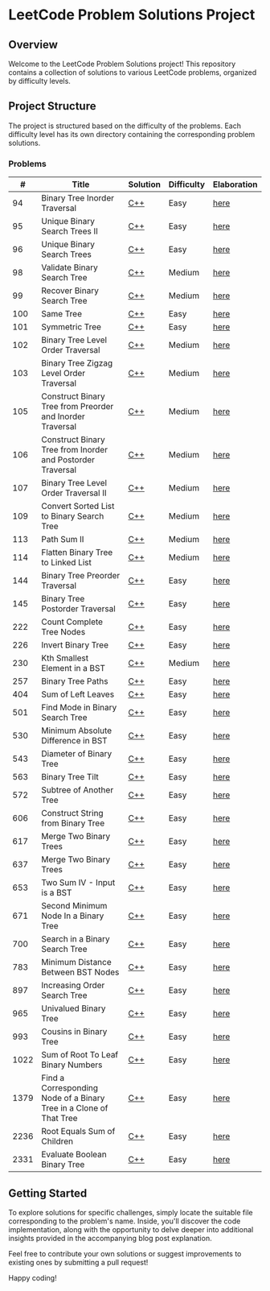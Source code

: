 # LeetCode Problem Solutions Project

## Overview

Welcome to the LeetCode Problem Solutions project! This repository contains a collection of solutions to various LeetCode problems, organized by difficulty levels.

## Project Structure

The project is structured based on the difficulty of the problems. Each difficulty level has its own directory containing the corresponding problem solutions.

### Problems


| # | Title | Solution | Difficulty | Elaboration |
|---| ----- | -------- | ---------- | ----------- |
|94| Binary Tree Inorder Traversal | [C++](./cpp/LeetCode/Problems/BinaryTree/Easy/BinaryTreeInorderTraversal.hpp) | Easy | [here](https://blog.salvatorelabs.com/94-binary-tree-inorder-traversal/) |
|95| Unique Binary Search Trees II | [C++](./cpp/LeetCode/Problems/BinaryTree/Medium/UniqueBinarySearchTreesII.hpp) | Easy | [here](https://blog.salvatorelabs.com/95-unique-binary-search-trees-ii/) |
|96| Unique Binary Search Trees | [C++](./cpp/LeetCode/Problems/BinaryTree/Medium/UniqueBinarySearchTrees.hpp) | Easy | [here](https://blog.salvatorelabs.com/96-unique-binary-search-trees/) |
|98| Validate Binary Search Tree | [C++](./cpp/LeetCode/Problems/BinaryTree/Medium/ValidateBinarySearchTree.hpp) | Medium | [here](https://blog.salvatorelabs.com/98-validate-binary-search-tree/) |
|99| Recover Binary Search Tree | [C++](./cpp/LeetCode/Problems/BinaryTree/Medium/RecoverBinarySearchTree.hpp) | Medium | [here](https://blog.salvatorelabs.com/99-recover-binary-search-tree/) |
|100| Same Tree | [C++](./cpp/LeetCode/Problems/BinaryTree/Easy/SameTree.hpp) | Easy | [here](https://blog.salvatorelabs.com/100-same-tree/) |
|101| Symmetric Tree | [C++](./cpp/LeetCode/Problems/BinaryTree/Easy/SymmetricTree.hpp) | Easy | [here](https://blog.salvatorelabs.com/101-symmetric-tree/) |
|102| Binary Tree Level Order Traversal | [C++](./cpp/LeetCode/Problems/BinaryTree/Medium/BinaryTreeLevelOrderTraversal.hpp) | Medium | [here](https://blog.salvatorelabs.com/102-binary-tree-level-order-traversal/) |
|103| Binary Tree Zigzag Level Order Traversal | [C++](./cpp/LeetCode/Problems/BinaryTree/Medium/BinaryTreeZigzagLevelOrderTraversal.hpp) | Medium | [here](https://blog.salvatorelabs.com/103-binary-tree-zigzag-level-order-traversal/) |
|105| Construct Binary Tree from Preorder and Inorder Traversal | [C++](./cpp/LeetCode/Problems/BinaryTree/Medium/ConstructBinaryTreeFromPreorderAndInorderTraversal.hpp) | Medium | [here](https://blog.salvatorelabs.com/105-construct-binary-tree-from-preorder-and-inorder-traversal/) |
|106| Construct Binary Tree from Inorder and Postorder Traversal | [C++](./cpp/LeetCode/Problems/BinaryTree/Medium/ConstructBinaryTreeFromInorderAndPostorderTraversal.hpp) | Medium | [here](https://blog.salvatorelabs.com/106-construct-binary-tree-from-inorder-and-postorder-traversal/) |
|107| Binary Tree Level Order Traversal II | [C++](./cpp/LeetCode/Problems/BinaryTree/Medium/BinaryTreeLevelOrderTraversalII.hpp) | Medium | [here](https://blog.salvatorelabs.com/107-binary-tree-level-order-traversal-ii/) |
|109| Convert Sorted List to Binary Search Tree | [C++](./cpp/LeetCode/Problems/BinaryTree/Medium/ConvertSortedListToBinarySearchTree.hpp) | Medium | [here](https://blog.salvatorelabs.com/109-convert-sorted-list-to-binary-search-tree/) |
|113| Path Sum II | [C++](./cpp/LeetCode/Problems/BinaryTree/Medium/PathSumII.hpp) | Medium | [here](https://blog.salvatorelabs.com/113-path-sum-ii/) |
|114| Flatten Binary Tree to Linked List | [C++](./cpp/LeetCode/Problems/BinaryTree/Medium/FlattenBinaryTreeToLinkedList.hpp) | Medium | [here](https://blog.salvatorelabs.com/114-flatten-binary-tree-to-linked-list/) |
|144| Binary Tree Preorder Traversal | [C++](./cpp/LeetCode/Problems/BinaryTree/Easy/BinaryTreePreorderTraversal.hpp) | Easy | [here](https://blog.salvatorelabs.com/144-binary-tree-preorder-traversal/) |
|145| Binary Tree Postorder Traversal | [C++](./cpp/LeetCode/Problems/BinaryTree/Easy/BinaryTreePostorderTraversal.hpp) | Easy | [here](https://blog.salvatorelabs.com/145-binary-tree-postorder-traversal/) |
|222| Count Complete Tree Nodes | [C++](./cpp/LeetCode/Problems/BinaryTree/Easy/CountCompleteTreeNodes.hpp) | Easy | [here](https://blog.salvatorelabs.com/222-count-complete-tree-nodes/) |
|226| Invert Binary Tree | [C++](./cpp/LeetCode/Problems/BinaryTree/Easy/InvertBinaryTree.hpp) | Easy | [here](https://blog.salvatorelabs.com/226-invert-binary-tree/) |
|230| Kth Smallest Element in a BST | [C++](./cpp/LeetCode/Problems/BinaryTree/Medium/KthSmallestElementInABST.hpp) | Medium | [here](https://blog.salvatorelabs.com/230-kth-smallest-element-in-a-bst/) |
|257| Binary Tree Paths | [C++](./cpp/LeetCode/Problems/BinaryTree/Easy/BinaryTreePaths.hpp) | Easy | [here](https://blog.salvatorelabs.com/257-binary-tree-paths/) |
|404| Sum of Left Leaves | [C++](./cpp/LeetCode/Problems/BinaryTree/Easy/SumOfLeftLeaves.hpp) | Easy | [here](https://blog.salvatorelabs.com/404-sum-of-left-leaves/) |
|501| Find Mode in Binary Search Tree | [C++](./cpp/LeetCode/Problems/BinaryTree/Easy/FindModeInBinarySearchTree.hpp) | Easy | [here](https://blog.salvatorelabs.com/501-find-mode-in-binary-search-tree/) |
|530| Minimum Absolute Difference in BST | [C++](./cpp/LeetCode/Problems/BinaryTree/Easy/MinimumAbsoluteDifferenceInBST.hpp) | Easy | [here](https://blog.salvatorelabs.com/530-minimum-absolute-difference-in-bst/) |
|543| Diameter of Binary Tree | [C++](./cpp/LeetCode/Problems/BinaryTree/Easy/DiameterOfBinaryTree.hpp) | Easy | [here](https://blog.salvatorelabs.com/543-diameter-of-binary-tree/) |
|563| Binary Tree Tilt | [C++](./cpp/LeetCode/Problems/BinaryTree/Easy/BinaryTreeTilt.hpp) | Easy | [here](https://blog.salvatorelabs.com/563-binary-tree-tilt/) |
|572| Subtree of Another Tree | [C++](./cpp/LeetCode/Problems/BinaryTree/Easy/SubtreeOfAnotherTree.hpp) | Easy | [here](https://blog.salvatorelabs.com/572-subtree-of-another-tree/) |
|606| Construct String from Binary Tree | [C++](./cpp/LeetCode/Problems/BinaryTree/Easy/ConstructStringFromBinaryTree.hpp) | Easy | [here](https://blog.salvatorelabs.com/606-construct-string-from-binary-tree/) |
|617| Merge Two Binary Trees | [C++](./cpp/LeetCode/Problems/BinaryTree/Easy/MergeTwoBinaryTrees.hpp) | Easy | [here](https://blog.salvatorelabs.com/617-merge-two-binary-trees/) |
|637| Merge Two Binary Trees | [C++](./cpp/LeetCode/Problems/BinaryTree/Easy/AverageOfLevelsInBinaryTree.hpp) | Easy | [here](https://blog.salvatorelabs.com/637-average-of-levels-in-binary-tree/) |
|653| Two Sum IV - Input is a BST | [C++](./cpp/LeetCode/Problems/BinaryTree/Easy/TwoSumIV-InputIsA-BST.hpp) | Easy | [here](https://blog.salvatorelabs.com/653-two-sum-iv-input-is-a-bst/) |
|671| Second Minimum Node In a Binary Tree | [C++](./cpp/LeetCode/Problems/BinaryTree/Easy/SecondMinimumNodeInABinaryTree.hpp) | Easy | [here](https://blog.salvatorelabs.com/671-second-minimum-node-in-a-binary-tree/) |
|700| Search in a Binary Search Tree | [C++](./cpp/LeetCode/Problems/BinaryTree/Easy/SearchInA-BinarySearchTree.hpp) | Easy | [here](https://blog.salvatorelabs.com/700-search-in-a-binary-search-tree/) |
|783| Minimum Distance Between BST Nodes | [C++](./cpp/LeetCode/Problems/BinaryTree/Easy/MinimumDistanceBetweenBSTNodes.hpp) | Easy | [here](https://blog.salvatorelabs.com/783-minimum-distance-between-bst-nodes/) |
|897| Increasing Order Search Tree | [C++](./cpp/LeetCode/Problems/BinaryTree/Easy/IncreasingOrderSearchTree.hpp) | Easy | [here](https://blog.salvatorelabs.com/897-increasing-order-search-tree/) |
|965| Univalued Binary Tree | [C++](./cpp/LeetCode/Problems/BinaryTree/Easy/UnivaluedBinaryTree.hpp) | Easy | [here](https://blog.salvatorelabs.com/965-univalued-binary-tree/) |
|993| Cousins in Binary Tree | [C++](./cpp/LeetCode/Problems/BinaryTree/Easy/CousinsInBinaryTree.hpp) | Easy | [here](https://blog.salvatorelabs.com/993-cousins-in-binary-tree/) |
|1022| Sum of Root To Leaf Binary Numbers | [C++](./cpp/LeetCode/Problems/BinaryTree/Easy/SumOfRootToLeafBinaryNumbers.hpp) | Easy | [here](https://blog.salvatorelabs.com/1022-sum-of-root-to-leaf-binary-numbers/) |
|1379| Find a Corresponding Node of a Binary Tree in a Clone of That Tree | [C++](./cpp/LeetCode/Problems/BinaryTree/Easy/FindACorrespondingNodeOfABinaryTreeInACloneOfThatTree.hpp) | Easy | [here](https://blog.salvatorelabs.com/1379-find-a-corresponding-node-of-a-binary-tree-in-a-clone-of-that-tree/) |
|2236| Root Equals Sum of Children | [C++](./cpp/LeetCode/Problems/BinaryTree/Easy/RootEqualsSumOfChildren.hpp) | Easy | [here](https://blog.salvatorelabs.com/2236-root-equals-sum-of-children/) |
|2331| Evaluate Boolean Binary Tree | [C++](./cpp/LeetCode/Problems/BinaryTree/Easy/EvaluateBooleanBinaryTree.hpp) | Easy | [here](https://blog.salvatorelabs.com/2331-evaluate-boolean-binary-tree/) |




## Getting Started

To explore solutions for specific challenges, simply locate the suitable file corresponding to the problem's name. Inside, you'll discover the code implementation, along with the opportunity to delve deeper into additional insights provided in the accompanying blog post explanation.

Feel free to contribute your own solutions or suggest improvements to existing ones by submitting a pull request!

Happy coding!
